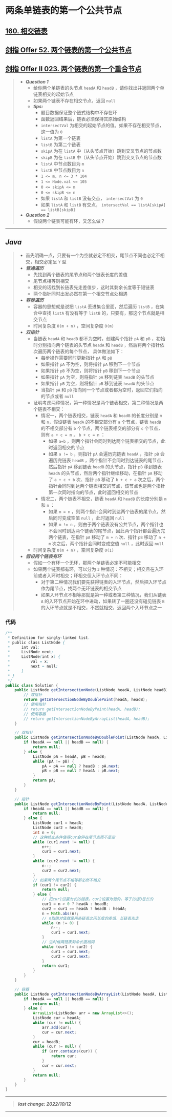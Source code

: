 # 两条单链表的第一个公共节点

## [160. 相交链表](https://leetcode.cn/problems/intersection-of-two-linked-lists/)

## [剑指 Offer 52. 两个链表的第一个公共节点](https://leetcode.cn/problems/liang-ge-lian-biao-de-di-yi-ge-gong-gong-jie-dian-lcof/)

## [剑指 Offer II 023. 两个链表的第一个重合节点](https://leetcode.cn/problems/3u1WK4/)

> - ***Question 1***
>   - 给你两个单链表的头节点 `headA` 和 `headB` ，请你找出并返回两个单链表相交的起始节点
>   - 如果两个链表不存在相交节点，返回 `null`  
>   - ***tips:***
>     - 题目数据保证整个链式结构中不存在环 
>     - 函数返回结果后，链表必须保持其原始结构
>     - `intersectVal` 为相交的起始节点的值。如果不存在相交节点，这一值为 `0`  
>     - `listA` 为第一个链表 
>     - `listB` 为第二个链表 
>     - `skipA` 为在 `listA` 中（从头节点开始）跳到交叉节点的节点数 
>     - `skipB` 为在 `listB` 中（从头节点开始）跳到交叉节点的节点数
>     - `listA` 中节点数目为 `m` 
>     - `listB` 中节点数目为 `n` 
>     - `1 <= m, n <= 3 * 104`   
>     - `1 <= Node.val <= 105`   
>     - `0 <= skipA <= m`   
>     - `0 <= skipB <= n`   
>     - 如果 `listA` 和 `listB` 没有交点， `intersectVal` 为 `0` 
>     - 如果 `listA` 和 `listB` 有交点， `intersectVal == listA[skipA] == listB[skipB]`
> - ***Question 2***
>   - 假设两个链表可能有环，又怎么做？

---

## *Java*

> - 首先明确一点，只要有一个为空就必定不相交，尾节点不同也必定不相交，相交必定呈 `Y` 型
> - ***普通遍历***
>   - 先找到两个链表的尾节点和两个链表长度的差值
>   - 尾节点相等则相交
>   - 相交的话找到长链表先走差值步，这时其剩余长度等于短链表
>   - 两个指针同时出发必然在第一个相交节点处相遇
> - ***容器遍历***
>   - 容器的思想就是说把 `listA` 丢进集合里面，然后遍历 `listB` ，在集合中查找 `listA` 有没有等于 `listB` 的，只要有，那这个节点就是相交节点
>   - 时间复杂度 `O(m + n)` ，空间复杂度 `O(m)` 
> - ***双指针***
>   - 当链表 `headA` 和 `headB` 都不为空时，创建两个指针 `pA` 和 `pB` ，初始时分别指向两个链表的头节点 `headA` 和  `headB` ，然后将两个指针依次遍历两个链表的每个节点， 具体做法如下： 
>     - 每步操作需要同时更新指针 `pA` 和 `pB` 
>     - 如果指针 `pA` 不为空，则将指针 `pA` 移到下一个节点 
>     - 如果指针 `pB` 不为空，则将指针 `pB` 移到下一个节点 
>     - 如果指针 `pA` 为空，则将指针 `pA` 移到链表 `headB` 的头节点 
>     - 如果指针 `pB` 为空，则将指针 `pB` 移到链表 `headA` 的头节点 
>     - 当指针 `pA` 和 `pB` 指向同一个节点或者都为空时，返回它们指向的节点或者 `null`
>   - 证明考虑两种情况，第一种情况是两个链表相交，第二种情况是两个链表不相交： 
>      - 情况一，两个链表相交，链表 `headA` 和 `headB` 的长度分别是 `m` 和 `n`，假设链表 `headA` 的不相交部分有 `a` 个节点，链表 `headB` 的不相交部分有 `b` 个节点，两个链表相交的部分有 `c` 个节点，则有 `a + c = m` ， `b + c = n` ：
>        - 如果 `a=b` ，则两个指针会同时到达两个链表相交的节点，此时返回相交的节点
>        - 如果 `a != b` ，则指针 `pA` 会遍历完链表 `headA` ，指针 `pB` 会遍历完链表 `headB` ，两个指针不会同时到达链表的尾节点，然后指针 `pA` 移到链表 `headB` 的头节点，指针 `pB` 移到链表 `headA` 的头节点，然后两个指针继续移动，在指针 `pA` 移动了 `a + c + b` 次、指针 `pB` 移动了 `b + c + a` 次之后，两个指针会同时到达两个链表相交的节点，该节点也是两个指针第一次同时指向的节点，此时返回相交的节点 
>      - 情况二，两个链表不相交，链表 `headA` 和 `headB` 的长度分别是 `m` 和 `n` ：
>        - 如果 `m = n` ，则两个指针会同时到达两个链表的尾节点，然后同时变成空值 `null` ，此时返回 `null` 
>        - 如果 `m != n` ，则由于两个链表没有公共节点，两个指针也不会同时到达两个链表的尾节点，因此两个指针都会遍历完两个链表，在指针 `pA` 移动了 `m + n` 次、指针 `pB` 移动了  `n + m` 次之后，两个指针会同时变成空值 `null` ，此时返回 `null`
>    - 时间复杂度 `O(m + n)` ，空间复杂度 `O(1)`
> - ***假设两个链表有环***
>   - 假如一个有环一个无环，那两个单链表必定不可能相交
>   - 如果两个链表都有环，可以分为 `3` 种情况：不相交；相交且在入环前或者入环时相交；环相交但入环节点不同：
>     - 对于第二种情况我们要先获得链表的入环节点，然后把入环节点作为尾节点，找两个无环链表的相交节点
>     - 如果入环节点不相等那就是第一种或者第三种情况，我们从链表 `A` 的入环节点开始在环中进动，如果转了一圈还没有碰见链表 `B` 的入环节点就是不相交，不然就相交，返回两个入环节点之一

### 代码

```java
/**
 * Definition for singly-linked list.
 * public class ListNode {
 *     int val;
 *     ListNode next;
 *     ListNode(int x) {
 *         val = x;
 *         next = null;
 *     }
 * }
 */
public class Solution {
    public ListNode getIntersectionNode(ListNode headA, ListNode headB) {
        // 双指针
        return getIntersectionNodeByDoublePoint(headA, headB);
        // 使用指针
        // return getIntersectionNodeByPoint(headA, headB);
        // 使用容器
        // return getIntersectionNodeByArrayList(headA, headB);
    }

    // 双指针
    public ListNode getIntersectionNodeByDoublePoint(ListNode headA, ListNode headB) {
        if (headA == null || headB == null) {
            return null;
        } else {
            ListNode pA = headA, pB = headB;
            while (pA != pB) {
                pA = pA == null ? headB : pA.next;
                pB = pB == null ? headA : pB.next;
            }
            return pA;
        }
    }

    // 指针
    public ListNode getIntersectionNodeByPoint(ListNode headA, ListNode headB) {
        if (headA == null || headB == null) {
            return null;
        } else {
            ListNode cur1 = headA;
            ListNode cur2 = headB;
            int n = 0;
            // 这种终止条件使得cur会停在尾节点而不是空
            while (cur1.next != null) {
                n++;
                cur1 = cur1.next;
            }
            while (cur2.next != null) {
                n--;
                cur2 = cur2.next;
            }
            // 如果两个尾节点不相等那必然不相交
            if (cur1 != cur2) {
                return null;
            } else {
                // 把cur1设置为长的链表，cur2设置为短的，等于的话B是长的
                cur1 = n > 0 ? headA : headB;
                cur2 = cur1 == headA ? headB : headA;
                n = Math.abs(n);
                // n取绝对值就是两条链表之间长度的差值，长链表先走
                while (n != 0) {
                    n--;
                    cur1 = cur1.next;
                }
                // 这时候两链表剩余长度相同
                while (cur1 != cur2) {
                    cur1 = cur1.next;
                    cur2 = cur2.next;
                }
                return cur1;
            }
        }
    }

    // 容器
    public ListNode getIntersectionNodeByArrayList(ListNode headA, ListNode headB) {
        if (headA == null || headB == null) {
            return null;
        } else {
            ArrayList<ListNode> arr = new ArrayList<>();
            ListNode cur = headA;
            while (cur != null) {
                arr.add(cur);
                cur = cur.next;
            }
            cur = headB;
            while (cur != null) {
                if (arr.contains(cur)) {
                    return cur;
                }
                cur = cur.next;
            }
            return null; 
        }
    }
}
```

---

> ***last change: 2022/10/12***

---

